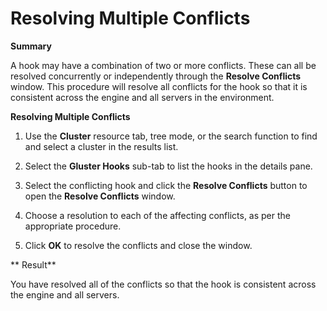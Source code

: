 # Resolving Multiple Conflicts

**Summary**

A hook may have a combination of two or more conflicts. These can all be resolved concurrently or independently through the **Resolve Conflicts** window. This procedure will resolve all conflicts for the hook so that it is consistent across the engine and all servers in the environment.

**Resolving Multiple Conflicts**

1. Use the **Cluster** resource tab, tree mode, or the search function to find and select a cluster in the results list.

2. Select the **Gluster Hooks** sub-tab to list the hooks in the details pane.

3. Select the conflicting hook and click the **Resolve Conflicts** button to open the **Resolve Conflicts** window.

4. Choose a resolution to each of the affecting conflicts, as per the appropriate procedure.

5. Click **OK** to resolve the conflicts and close the window.

** Result**

You have resolved all of the conflicts so that the hook is consistent across the engine and all servers.
